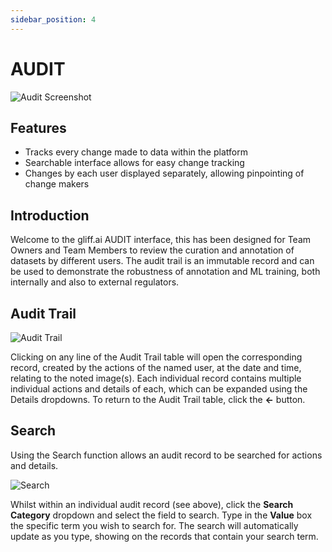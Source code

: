 ```yaml
---
sidebar_position: 4
---
```


# AUDIT

![Audit Screenshot](/img/audit/audit.png)

## Features

- Tracks every change made to data within the platform
- Searchable interface allows for easy change tracking
- Changes by each user displayed separately, allowing pinpointing of change makers

## Introduction

Welcome to the gliff.ai AUDIT interface, this has been designed for Team Owners and Team Members to review the curation and annotation of datasets by different users.
The audit trail is an immutable record and can be used to demonstrate the robustness of annotation and ML training, both internally and also to external regulators.

## Audit Trail

![Audit Trail](/img/audit/audit_trail.png)

Clicking on any line of the Audit Trail table will open the corresponding record, created by the actions of the named user, at the date and time, relating to the noted image(s).
Each individual record contains multiple individual actions and details of each, which can be expanded using the Details dropdowns.
To return to the Audit Trail table, click the **<-** button.

## Search

Using the Search function allows an audit record to be searched for actions and details.

![Search](/img/audit/audit_search.png)

Whilst within an individual audit record (see above), click the **Search Category** dropdown and select the field to search.
Type in the **Value** box the specific term you wish to search for.
The search will automatically update as you type, showing on the records that contain your search term.
